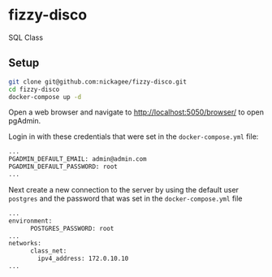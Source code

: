 # fizzy-disco

SQL Class

## Setup

```bash
git clone git@github.com:nickagee/fizzy-disco.git
cd fizzy-disco
docker-compose up -d
```

Open a web browser and navigate to [http://localhost:5050/browser/](http://localhost:5050/browser) to open pgAdmin.

Login in with these credentials that were set in the `docker-compose.yml` file: 

```dockerfile
...
PGADMIN_DEFAULT_EMAIL: admin@admin.com
PGADMIN_DEFAULT_PASSWORD: root
...
```

Next create a new connection to the server by using the default user `postgres` and the password that was set in the `docker-compose.yml` file

```dockerfile
...
environment: 
      POSTGRES_PASSWORD: root
...
networks: 
      class_net:
        ipv4_address: 172.0.10.10
...
```

